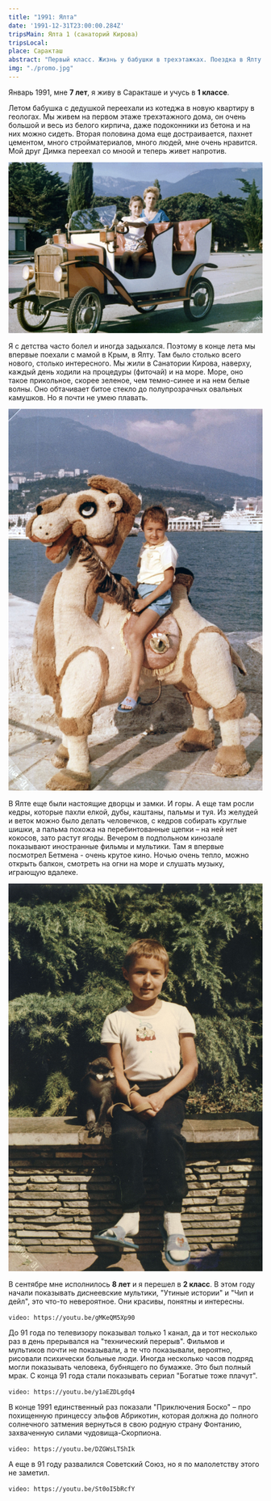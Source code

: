 ```yaml
---
title: "1991: Ялта"
date: '1991-12-31T23:00:00.284Z'
tripsMain: Ялта 1 (санаторий Кирова)
tripsLocal: 
place: Саракташ
abstract: "Первый класс. Жизнь у бабушки в трехэтажках. Поездка в Ялту: море, пальмы и иностранные фильмы. Развалил СССР. Диснеевские мультики." 
img: "./promo.jpg"
---
```


Январь 1991, мне **7 лет**, я живу в Саракташе и учусь в **1 классе**.


Летом бабушка с дедушкой переехали из котеджа в новую квартиру в геологах. Мы живем на первом этаже трехэтажного дома, он очень большой и весь из белого кирпича, даже подоконники из бетона и на них можно сидеть. Вторая половина дома еще достраивается, пахнет цементом, много стройматериалов, много людей, мне очень нравится. Мой друг Димка переехал со мноой и теперь живет напротив.

![](img/yalta91-01.jpg)

Я с детства часто болел и иногда задыхался. Поэтому в конце лета мы впервые поехали с мамой в  Крым, в Ялту. Там было столько всего нового, столько интересного. Мы жили в Санатории Кирова, наверху, каждый день ходили на процедуры (фиточай) и на море. Море, оно такое прикольное, скорее зеленое, чем темно-синее и на нем белые волны. Оно обтачивает битое стекло до полупрозрачных овальных камушков. Но я почти не умею плавать. 

![](img/yalta91-02.jpg)

В Ялте еще были настоящие дворцы и замки. И горы. А еще там росли кедры, которые пахли елкой, дубы, каштаны, пальмы и туя. Из желудей и веток можно было делать человечков, с кедров собирать круглые шишки, а пальма похожа на перебинтованные щепки – на ней нет кокосов, зато растут ягоды. Вечером в подпольном кинозале показывают иностранные фильмы и мультики. Там я впервые посмотрел Бетмена - очень крутое кино. Ночью очень тепло, можно открыть балкон, смотреть на огни на море и слушать музыку, играющую вдалеке.

![](img/yalta91-03.jpg)

В сентябре мне исполнилось **8 лет** и я перешел в **2 класс**. В этом году начали показывать диснеевские мультики, "Утиные истории" и "Чип и дейл", это что-то невероятное. Они красивы, понятны и интересны.

`video: https://youtu.be/gMKeQM5Xp90`

До 91 года по телевизору показывал только 1 канал, да и тот несколько раз в день прерывался на "технический перерыв". Фильмов и мультиков почти не показывали, а те что показывали, вероятно, рисовали психически больные люди. Иногда несколько часов подряд могли показывать человека, бубнящего по бумажке. Это был полный мрак. С конца 91 года стали показывать сериал "Богатые тоже плачут".

`video: https://youtu.be/y1aEZDLgdq4`

В конце 1991 единственный раз показали "Приключения Боско" – про похищенную принцессу эльфов Абрикотин, которая должна до полного солнечного затмения вернуться в свою родную страну Фонтанию, захваченную силами чудовища-Скорпиона.

`video: https://youtu.be/DZGWsLTShIk`

А еще в 91 году развалился Советский Союз, но я по малолетству этого не заметил.

`video: https://youtu.be/St0oI5bRcfY`
